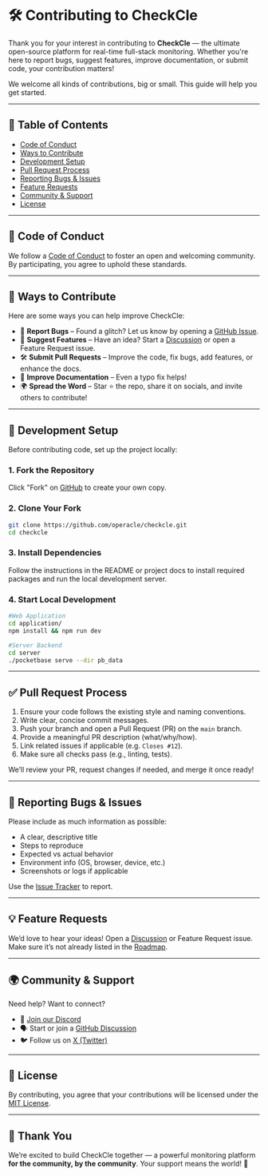 
# 🛠️ Contributing to CheckCle

Thank you for your interest in contributing to **CheckCle** — the ultimate open-source platform for real-time full-stack monitoring. Whether you're here to report bugs, suggest features, improve documentation, or submit code, your contribution matters!

We welcome all kinds of contributions, big or small. This guide will help you get started.

---

## 📌 Table of Contents
- [Code of Conduct](#-code-of-conduct)
- [Ways to Contribute](#-ways-to-contribute)
- [Development Setup](#-development-setup)
- [Pull Request Process](#-pull-request-process)
- [Reporting Bugs & Issues](#-reporting-bugs--issues)
- [Feature Requests](#-feature-requests)
- [Community & Support](#-community--support)
- [License](#-license)

---

## 📜 Code of Conduct

We follow a [Code of Conduct](https://opensource.guide/code-of-conduct/) to foster an open and welcoming community. By participating, you agree to uphold these standards.

---

## 🤝 Ways to Contribute

Here are some ways you can help improve CheckCle:

- 🐞 **Report Bugs** – Found a glitch? Let us know by opening a [GitHub Issue](https://github.com/operacle/checkcle/issues).
- 🌟 **Suggest Features** – Have an idea? Start a [Discussion](https://github.com/operacle/checkcle/discussions) or open a Feature Request issue.
- 🛠 **Submit Pull Requests** – Improve the code, fix bugs, add features, or enhance the docs.
- 📝 **Improve Documentation** – Even a typo fix helps!
- 🌍 **Spread the Word** – Star ⭐ the repo, share it on socials, and invite others to contribute!

---

## 🧰 Development Setup

Before contributing code, set up the project locally:

### 1. Fork the Repository
Click "Fork" on [GitHub](https://github.com/operacle/checkcle) to create your own copy.

### 2. Clone Your Fork
```bash
git clone https://github.com/operacle/checkcle.git
cd checkcle
```

### 3. Install Dependencies
Follow the instructions in the README or project docs to install required packages and run the local development server.

### 4. Start Local Development
```bash
#Web Application
cd application/ 
npm install && npm run dev

#Server Backend
cd server
./pocketbase serve --dir pb_data
```

---

## ✅ Pull Request Process

1. Ensure your code follows the existing style and naming conventions.
2. Write clear, concise commit messages.
3. Push your branch and open a Pull Request (PR) on the `main` branch.
4. Provide a meaningful PR description (what/why/how).
5. Link related issues if applicable (e.g. `Closes #12`).
6. Make sure all checks pass (e.g., linting, tests).

We’ll review your PR, request changes if needed, and merge it once ready!

---

## 🐛 Reporting Bugs & Issues

Please include as much information as possible:
- A clear, descriptive title
- Steps to reproduce
- Expected vs actual behavior
- Environment info (OS, browser, device, etc.)
- Screenshots or logs if applicable

Use the [Issue Tracker](https://github.com/operacle/checkcle/issues) to report.

---

## 💡 Feature Requests

We’d love to hear your ideas! Open a [Discussion](https://github.com/operacle/checkcle/discussions) or Feature Request issue. Make sure it’s not already listed in the [Roadmap](https://github.com/operacle/checkcle#development-roadmap).

---

## 🌍 Community & Support

Need help? Want to connect?

- 💬 [Join our Discord](https://discord.gg/xs9gbubGwX)
- 🗣 Start or join a [GitHub Discussion](https://github.com/operacle/checkcle/discussions)
- 🐦 Follow us on [X (Twitter)](https://x.com/tl)

---

## 📜 License

By contributing, you agree that your contributions will be licensed under the [MIT License](LICENSE).

---

## 🙏 Thank You

We’re excited to build CheckCle together — a powerful monitoring platform **for the community, by the community**. Your support means the world! 💙
